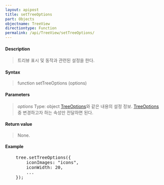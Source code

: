 ```yaml
---
layout: apipost
title: setTreeOptions
part: Objects
objectname: TreeView
directiontype: Function
permalink: /api/TreeView/setTreeOptions/
---
```



#### Description

> 트리뷰 표시 및 동작과 관련된 설정을 한다.

#### Syntax

> function setTreeOptions (options)

#### Parameters

> *options*
> Type: object
> [TreeOptions](/api/TreeView/)와 같은 내용의 설정 정보. [TreeOptions](/api/TreeView/) 중 변경하고자 하는 속성만 전달하면 된다.  

#### Return value

> None.

#### Example

<pre class="prettyprint">
    tree.setTreeOptions({
        iconImages: "icons",
        iconWidth: 20,
        ...
    });
</pre>

